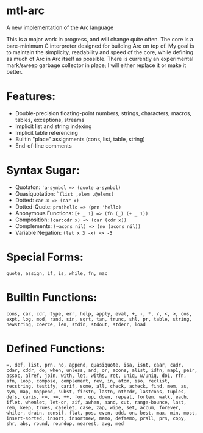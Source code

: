 mtl-arc
=======
A new implementation of the Arc language

This is a major work in progress, and will change quite often. 
The core is a bare-minimum C interpreter designed for building Arc on top of. 
My goal is to maintain the simplicity, readability and speed of the core, while defining as much of Arc in Arc itself as possible. 
There is currently an experimental mark/sweep garbage collector in place; I will either replace it or make it better.

Features:
=========
* Double-precision floating-point numbers, strings, characters, macros, tables, exceptions, streams
* Implicit list and string indexing
* Implicit table referencing
* Builtin "place" assignments (cons, list, table, string)
* End-of-line comments

Syntax Sugar:
=============
* Quotaton: ``` 'a-symbol => (quote a-symbol) ```
* Quasiquotation: ``` `(list ,elem ,@elems) ```
* Dotted: ``` car.x => (car x) ```
* Dotted-Quote: ``` prn!hello => (prn 'hello) ```
* Anonymous Functions: ``` [+ _ 1] => (fn (_) (+ _ 1)) ```
* Composition: ``` (car:cdr x) => (car (cdr x)) ```
* Complements: ``` (~acons nil) => (no (acons nil)) ```
* Variable Negation: ``` (let x 3 -x) => -3 ```

Special Forms:
==============
```quote, assign, if, is, while, fn, mac```

Builtin Functions:
==================
```cons, car, cdr, type, err, help, apply, eval, +, -, *, /, <, >, cos, expt, log, mod, rand, sin, sqrt, tan, trunc, shl, pr, table, string, newstring, coerce, len, stdin, stdout, stderr, load```

Defined Functions:
==================
```=, def, list, prn, no, append, quasiquote, isa, isnt, caar, cadr, cdar, cddr, do, when, unless, and, or, acons, alist, idfn, map1, pair, assoc, alref, join, with, let, withs, ret, uniq, w/uniq, do1, rfn, afn, loop, compose, complement, rev, in, atom, iso, reclist, recstring, testify, carif, some, all, check, acheck, find, mem, as, sym, map, mappend, subst, firstn, lastn, nthcdr, lastcons, tuples, defs, caris, <=, >=, ++, for, up, down, repeat, forlen, walk, each, iflet, whenlet, let-or, aif, awhen, aand, cut, range-bounce, last, rem, keep, trues, caselet, case, zap, wipe, set, accum, forever, whiler, drain, consif, flat, pos, even, odd, on, best, max, min, most, insert-sorted, insort, insortnew, memo, defmemo, prall, prs, copy, shr, abs, round, roundup, nearest, avg, med```